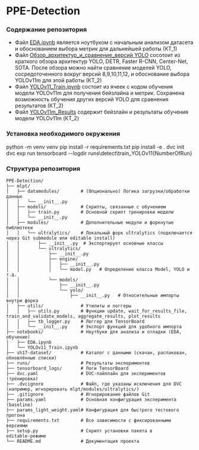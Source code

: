# PPE-Detection

### Содержание репозитория
- Файл [EDA.ipynb](https://github.com/AlexanderExp/PPE-Detection/blob/main/notebooks/EDA.ipynb) является ноутбуком с начальным анализом датасета и обоснованием выбора метрик для дальнейшей работы (КТ_1)
- Файл [Обзор_архитектур_и_сравнение_версий YOLO](https://github.com/AlexanderExp/PPE-Detection/blob/main/%D0%9E%D0%B1%D0%B7%D0%BE%D1%80_%D0%B0%D1%80%D1%85%D0%B8%D1%82%D0%B5%D0%BA%D1%82%D1%83%D1%80_%D0%B8_%D1%81%D1%80%D0%B0%D0%B2%D0%BD%D0%B5%D0%BD%D0%B8%D0%B5_%D0%B2%D0%B5%D1%80%D1%81%D0%B8%D0%B9_YOLO.pdf) сосотоит из краткого обзора архитектур YOLO, DETR, Faster R-CNN, Center-Net, SOTA. После обзора можно найти сравнение моделей YOLO, сосредоточенного вокруг версий 8,9,10,11,12, и обоснование выбора YOLOv11m для этой работы (КТ_2)
- Файл [YOLOv11_Train.ipynb](https://github.com/AlexanderExp/PPE-Detection/blob/main/notebooks/YOLOv11_Train.ipynb) состоит из ячеек с кодом обучения модели YOLOv11m для получения бейзлайна и метрик. Сохранена возможность обучения других версий YOLO для сравнения результатов (КТ_2)
- Файл [YOLOv11m_Results](https://github.com/AlexanderExp/PPE-Detection/blob/main/YOLOv11m_Results.pdf) содержит бейзлайн и результаты обучения модели YOLOv11m (КТ_2)


### Установка необходимого окружения

python -m venv venv
pip install -r requirements.txt
pip install -e .
dvc init
dvc exp run
tensorboard --logdir runs\detect\train_YOLOv11{NumberOfRun}



### Структура репозитория
```plaintext
PPE-Detection/
├── mlpt/
│   ├── datamodules/        # (Опционально) Логика загрузки/обработки данных
│   │   └── __init__.py
│   ├── models/             # Скрипты, связанные с обучением
│   │   ├── train.py        # Основной скрипт тренировки модели
│   │   └── __init__.py
│   ├── modules/            # Дополнительные модули и форкнутые библиотеки
│   │   └── ultralytics/    # Локальный форк ultralytics (подключается через Git submodule или editable install)
│   │       ├── __init__.py  # Экспортирует основные классы
│   │       └── ultralytics/
│   │           ├── __init__.py
│   │           ├── engine/
│   │           │   ├── __init__.py
│   │           │   └── model.py   # Определение класса Model, YOLO и т.д.
│   │           └── models/
│   │               ├── __init__.py
│   │               └── yolo/
│   │                   ├── __init__.py   # Относительные импорты внутри форка
│   ├── utils/              # Утилиты и логгеры
│   │   ├── utils.py        # Функции update, wait_for_results_file, train_and_validate_models, aggregate_results, plot_results
│   │   ├── tb_logger.py    # Логгер для TensorBoard
│   │   └── __init__.py     # Экспорт функций для удобного импорта
├── notebooks/              # Ноутбуки для анализа и отладки (EDA, обучение)
│   ├── EDA.ipynb
│   └── YOLOv11_Train.ipynb
├── sh17-dataset/           # Каталог с данными (скачан, распакован, обновлённые списки)
├── runs/                   # Результаты экспериментов
├── tensorboard_logs/       # Логи TensorBoard
├── dvc.yaml                # DVC-пайплайн для экспериментов (тренировка)
├── .dvcignore              # Файл, где указаны исключения для DVC (например, игнорировать mlpt/modules/ultralytics/)
├── .gitignore              # Игнорирование файлов Git
├── params.yaml             # Основная конфигурация эксперимента (baseline)
├── params_light_weight.yaml# Конфигурация для быстрого тестового прогона 
├── requirements.txt        # Все зависимости с фиксированными версиями
├── setup.py                # Скрипт установки пакета в editable‑режиме
└── README.md               # Документация проекта

